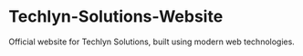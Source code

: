 # Techlyn-Solutions-Website
Official website for Techlyn Solutions, built using modern web technologies.
